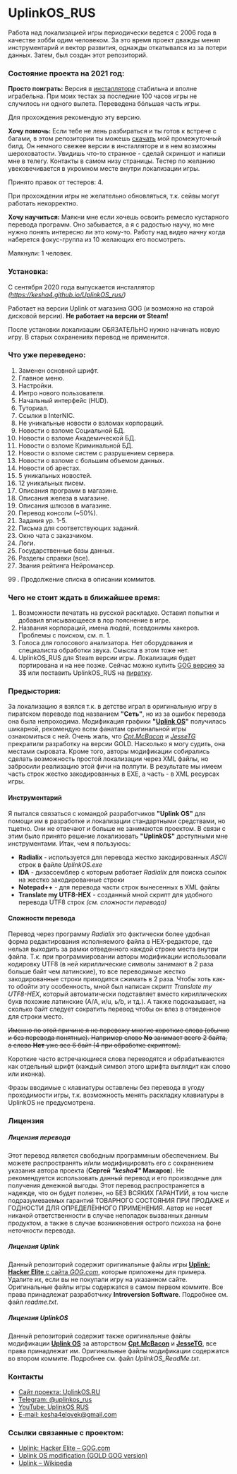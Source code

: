 
# UplinkOS_RUS

Работа над локализацией игры периодически ведется с 2006 года в качестве хобби одим человеком.
За это время проект дважды менял инструментарий и вектор развития, однажды откатывался из за потери данных. Затем, был создан этот репозиторий.


### Состояние проекта на 2021 год: 

**Просто поиграть:**
Версия в [инсталляторе](http://uplinkos.ru/) стабильна и  вполне играбельна. При моих тестах за последние 100 часов игры не случилось ни одного вылета. Переведена бóльшая часть игры.

Для прохождения рекомендую эту версию.

**Хочу помочь:**
Если тебе не лень разбираться и ты готов к встрече с багами, в этом репозитории ты можешь [скачать](https://github.com/kesha4/UplinkOS_rus/archive/master.zip) мой промежуточный билд. Он немного свежее версии в инсталляторе и в нем возможны шероховатости. Увидишь что-то странное - сделай скриншот и напиши мне в телегу. Контакты в самом низу страницы. Тестер по желанию увековечивается в укромном месте внутри локализации игры.

Принято правок от тестеров: 4.

При прохождении игры не желательно обновляться, т.к. сейвы могут работать некорректно.

**Хочу научиться:**
Маякни мне если хочешь освоить ремесло кустарного перевода программ. Оно забывается, а я с радостью научу, но мне нужно понять интересно ли это кому-то. Работу над видео начну когда наберется фокус-группа из 10 желающих его посмотреть. 

Маякнули: 1 человек.





### Установка:

С сентября 2020 года выпускается инсталлятор *(https://kesha4.github.io/UplinkOS_rus/)*

Работает на версии Uplink от магазина GOG (и возможно на старой дисковой версии). **Не работает на версии от Steam!**

После установки локализации ОБЯЗАТЕЛЬНО нужно начинать новую игру. В старых сохранениях перевод не применится.


### Что уже переведено:
1. Заменен основной шрифт.
2. Главное меню.
3. Настройки.
4. Интро нового пользователя.
5. Начальный интерфейс (HUD).
6. Туториал.
7. Ссылки в InterNIC.
8. Не уникальные новости о взломах корпораций.
9. Новости о взломе Сoциальной БД.
10. Новости о взломе Академической БД.
11. Новости о взломе Криминальной БД.
12. Новости о взломе систем с разрушением сервера.
13. Новости о взломе с большим объемом данных.
14. Новости об арестах.
15. 5 уникальных новостей.
16. 12 уникальных писем.
17. Описания программ в магазине.
18. Описания железа в магазине.
19. Описания шлюзов в магазине.
20. Перевод консоли (~50%).
21. Задания ур. 1-5.
22. Письма для соответствующих заданий.
23. Окно чата с заказчиком.
24. Логи.
25. Государственные базы данных.
26. Разделы справки (все).
27. Звания рейтинга Нейромансер.

99 . Продолжение списка в описании коммитов.  

### Чего не стоит ждать в ближайшее время:
1. Возможности печатать на русской раскладке. Оставил попытки и добавил вписывающееся в лор пояснение в игре.
2. Названия корпораций, имена людей, псевдонимы хакеров. Проблемы с поиском, см. п. 1.
3. Голоса для голосового анализатора. Нет оборудования и специалиста обработки звука. Смысла в этом тоже нет.
4. UplinkOS_RUS для Steam версии игры. Локализация будет портирована и на нее позже. Сейчас можно купить [GOG версию](https://www.gog.com/game/uplink_hacker_elite) за 3$ или поставить UplinkOS_RUS на [пиратку](https://g.zeos.in/?q=Uplink%20ENG%20GOG%20%D1%81%D0%BA%D0%B0%D1%87%D0%B0%D1%82%D1%8C%20%D0%B1%D0%B5%D1%81%D0%BF%D0%BB%D0%B0%D1%82%D0%BD%D0%BE).

### Предыстория:
За локализацию я взялся т.к. в детстве играл в оригинальную игру в пиратском переводе под названием **"Сеть"**, но из за ошибок перевода она была непроходима. 
Модификация графики **"[Uplink OS](https://www.moddb.com/mods/uplink-os)"** получилась шикарной, рекомендую всем фанатам оригинальной игры ознакомиться с ней. Очень жаль, что *[Cpt.McBacon](https://www.moddb.com/members/cptmcbacon)* и *[JesseTG](https://www.moddb.com/members/jessetg)* прекратили разработку на версии GOLD. Насколько я могу судить, она местами сыровата. Кроме того, авторы модификации собирались сделать возможность простой локализации через XML файлы, но забросили реализацию этой фичи на полпути. В результате мы имеем часть строк жестко закодированных в EXE, а часть - в XML ресурсах игры. 

#### Инструментарий
Я пытался связаться с командой разработчиков **"Uplink OS"** для помощи им в разработке и локализации стандартными средствами, но тщетно. Они не отвечают и больше не занимаются проектом. В связи с этим было принято решение локализовать **"UplinkOS"** доступными мне инструментами. Итак, чем я пользуюсь:

* **Radialix** - используется для перевода жестко закодированных *ASCII* строк в файле *UplinkOS.exe*
* **IDA** - дизассемблер с которым работает *Radialix* для поиска ссылок на жестко закодированные строки
* **Notepad++** - для перевода части строк вынесенных в XML файлы 
* **Translate my UTF8-HEX** - созданный мной скрипт для удобного перевода UTF8 строк *(см. сложности перевода)*

#### Сложности перевода
Перевод через программу *Radialix* это фактически более удобная форма редактирования исполняемого файла в HEX-редакторе, где нельзя выходить за рамки отведенного каждой строке места внутри файла. Т.к. при программировании авторы модификации использовали кодировку UTF8 (в ней кириллические символы занимают в 2 раза больше байт чем латинские), то все переводимые жестко закодированные строки приходится сжимать в 2 раза. Чтобы хоть как-то обойти эту особенность, мной был написан скрипт *Translate my UTF8-HEX*, который автоматически подставляет вместо кириллических букв похожие латинские (А/A, и/u, ь/b, и тд.). А также подсказывает, на сколько байт следует сократить перевод чтобы он влез в отведенное для строки место. 

~~Именно по этой причине я не перевожу многие короткие слова (обычно и без перевода понятные). Например слово **No** занимает всего 2 байта, а слово **Нет** уже все 6 байт (4 при обработке скриптом).~~

Короткие часто встречающиеся слова переводятся и обрабатываются как отдельный шрифт (каждый символ этого шрифта выглядит как слово или иконка).

Фразы вводимые с клавиатуры оставлены без перевода в угоду проходимости игры, т.к. возможность менять раскладку клавиатуры в UplinkOS не предусмотрена.

### Лицензия
##### Лицензия перевода
Этот перевод является свободным программным обеспечением. Вы можете распространять и/или модифицировать его с сохранением указания автора проекта (**Сергей _"kesha4"_ Макаров**). Не рекомендуется использовать данный перевод и его производные для получения денежной выгоды. 
Этот перевод распространяется в надежде, что он будет полезен, но БЕЗ ВСЯКИХ ГАРАНТИЙ, в том числе подразумеваемых гарантий ТОВАРНОГО СОСТОЯНИЯ ПРИ ПРОДАЖЕ и ГОДНОСТИ ДЛЯ ОПРЕДЕЛЁННОГО ПРИМЕНЕНИЯ. Автор не несет никакой ответственности в случае неполадок вызванных данным продуктом, а также в случае возникновения острого психоза на фоне неточности перевода.
##### Лицензия Uplink
Данный репозиторий содержит оригинальные файлы игры [**Uplink: Hacker Elite** с сайта _GOG.com_](https://www.gog.com/game/uplink_hacker_elite), которые приложены для примера. Удалите их, если вы не покупали игру на указанном сайте. Оригинальные файлы игры содержатся в самом первом коммите. Все права принадлежат разработчику **Introversion Software**. Подробнее см. файл *readme.txt*.
##### Лицензия UplinkOS
Данный репозиторий содержит также оригинальные файлы модификации **[Uplink OS](https://www.moddb.com/mods/uplink-os)** за авторством **[Cpt.McBacon](https://www.moddb.com/members/cptmcbacon)** и **[JesseTG](https://www.moddb.com/members/jessetg)**, все права принадлежат им. Оригинальные файлы модификации содержатся во втором коммите. Подробнее см. файл *UplinkOS_ReadMe.txt*. 

### Контакты

- [Сайт проекта: UplinkOS.RU](http://uplinkos.ru/)
- [Telegram: @uplinkos_rus](https://t.me/uplinkos_rus)
- [YouTube:  UplinkOS RUS](https://www.youtube.com/channel/UCLytGPWNGLMDv7xXlpafj8A)
- [E-mail: kesha4elovek@gmail.com](mailto:kesha4elovek@gmail.com)

### Ссылки связанные с проектом:
- [Uplink: Hacker Elite –  GOG.com](https://www.gog.com/game/uplink_hacker_elite)
- [Uplink OS modification (GOLD GOG version)](https://www.moddb.com/mods/uplink-os)
- [Uplink  – Wikipedia](https://ru.wikipedia.org/wiki/Uplink)

